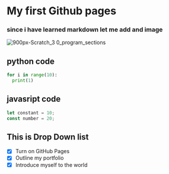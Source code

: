 # My first Github pages
### since i have learned markdown let me add and image

![900px-Scratch_3 0_program_sections](https://github.com/Shahalt1/skills-communicate-using-markdown/assets/148101954/6d14c1a6-7922-4b94-93da-97186062e6a0)

## python code
```python
for i in range(10):
  print(1)
```

## javasript code
```javascript
let constant = 10;
const number = 20;
```

## This is Drop Down list
- [x] Turn on GitHub Pages
- [x] Outline my portfolio
- [x] Introduce myself to the world
